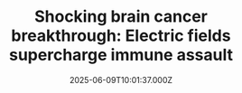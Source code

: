 ---
title: "Shocking brain cancer breakthrough: Electric fields supercharge immune assault"
date: 2025-06-09T10:01:37.000Z
category: Health
externalLink: "https://www.sciencedaily.com/releases/2025/06/250609060137.htm"
image: ""
excerpt: "A breakthrough study from Keck Medicine of USC may have found a powerful new triple therapy for glioblastoma, one of the deadliest brain cancers. By combining Tumor Treating Fields (TTFields), which deliver electric waves into tumors, with immunotherapy and chemotherapy, researchers saw a major boost in survival.…"
---